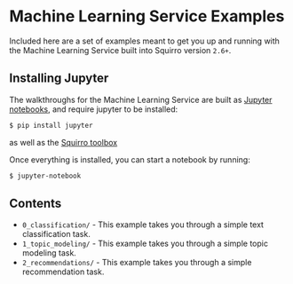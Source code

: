 # Machine Learning Service Examples
Included here are a set of examples meant to get you up and running with the Machine Learning Service built into Squirro version `2.6+`.

## Installing Jupyter

The walkthroughs for the Machine Learning Service are built as [Jupyter notebooks](http://jupyter.org/), and require jupyter to be installed:

```bash
$ pip install jupyter
```

as well as the [Squirro toolbox](https://squirro.atlassian.net/wiki/spaces/DOC/pages/159809602/Install+Squirro+Toolbox+on+Python)

Once everything is installed, you can start a notebook by running:

```bash
$ jupyter-notebook
```

## Contents
* `0_classification/` - This example takes you through a simple text classification task.
* `1_topic_modeling/` - This example takes you through a simple topic modeling task.
* `2_recommendations/` - This example takes you through a simple recommendation task.
